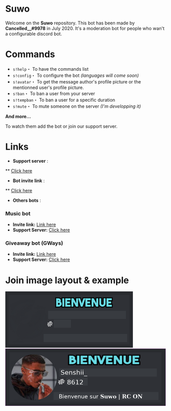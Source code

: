 # Suwo

Welcome on the **Suwo** repository. This bot has been made by **Cancelled__#9978** in July 2020. It's a moderation bot for people who wan't a configurable discord bot.

# Commands

* ``s!help``・ To have the commands list
* ``s!config``・ To configure the bot *(languages will come soon)*
* ``s!avatar``・ To get the message author's profile picture or the mentionned user's profile picture.
* ``s!ban``・ To ban a user from your server
* ``s!tempban``・ To ban a user for a specific duration
* ``s!mute``・ To mute someone on the server *(I'm developping it)*

**And more...**

To watch them add the bot or join our support server.

# Links

* __Support server__ :

** [Click here](https://discord.gg/EtdaBsf)

* __Bot invite link__ :

** [Click here](https://top.gg/bot/729365843888046150)

* __Others bots__ :

### Music bot

* **Invite link:** [Link here](https://top.gg/bot/723145818860945490)
* **Support Server:** [Click here](https://discord.gg/tevWaHR)

### Giveaway bot (GWays)

* **Invite link:** [Link here](https://top.gg/bot/746404171783340164)
* **Support Server:** [Click here](https://discord.gg/tevWaHR)

# Join image layout & example

![layout](wallpaper.jpg)
![example](image.png)
